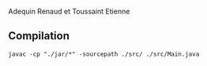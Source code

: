 Adequin Renaud et Toussaint Etienne

## Compilation
```
javac -cp "./jar/*" -sourcepath ./src/ ./src/Main.java
```
